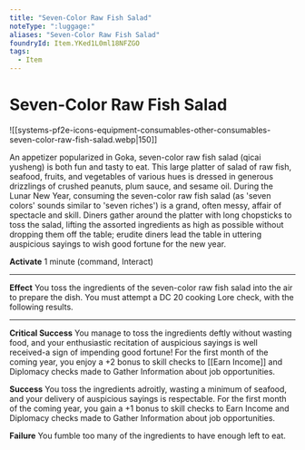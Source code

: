 ```yaml
---
title: "Seven-Color Raw Fish Salad"
noteType: ":luggage:"
aliases: "Seven-Color Raw Fish Salad"
foundryId: Item.YKed1L0ml18NFZGO
tags:
  - Item
---
```


# Seven-Color Raw Fish Salad
![[systems-pf2e-icons-equipment-consumables-other-consumables-seven-color-raw-fish-salad.webp|150]]

An appetizer popularized in Goka, seven-color raw fish salad (qicai yusheng) is both fun and tasty to eat. This large platter of salad of raw fish, seafood, fruits, and vegetables of various hues is dressed in generous drizzlings of crushed peanuts, plum sauce, and sesame oil. During the Lunar New Year, consuming the seven-color raw fish salad (as 'seven colors' sounds similar to 'seven riches') is a grand, often messy, affair of spectacle and skill. Diners gather around the platter with long chopsticks to toss the salad, lifting the assorted ingredients as high as possible without dropping them off the table; erudite diners lead the table in uttering auspicious sayings to wish good fortune for the new year.

**Activate** 1 minute (command, Interact)

* * *

**Effect** You toss the ingredients of the seven-color raw fish salad into the air to prepare the dish. You must attempt a DC 20 cooking Lore check, with the following results.

* * *

**Critical Success** You manage to toss the ingredients deftly without wasting food, and your enthusiastic recitation of auspicious sayings is well received-a sign of impending good fortune! For the first month of the coming year, you enjoy a +2 bonus to skill checks to [[Earn Income]] and Diplomacy checks made to Gather Information about job opportunities.

**Success** You toss the ingredients adroitly, wasting a minimum of seafood, and your delivery of auspicious sayings is respectable. For the first month of the coming year, you gain a +1 bonus to skill checks to Earn Income and Diplomacy checks made to Gather Information about job opportunities.

**Failure** You fumble too many of the ingredients to have enough left to eat.
